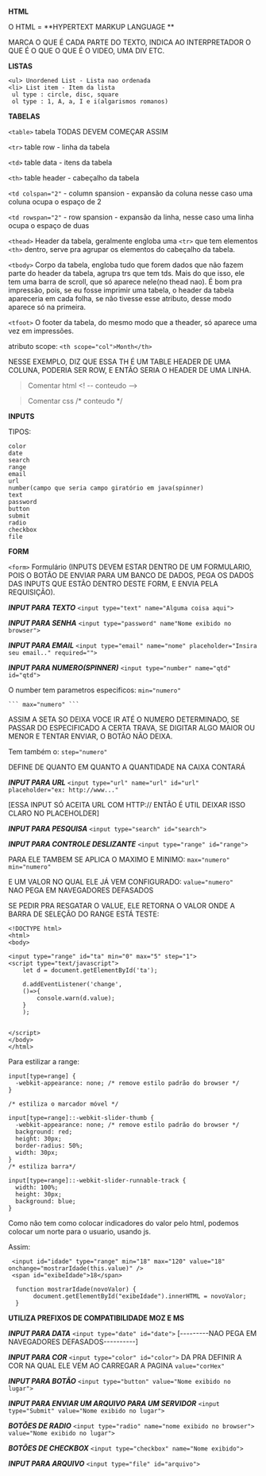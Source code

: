 **HTML**

O HTML = **HYPERTEXT MARKUP LANGUAGE **

MARCA O QUE É CADA PARTE DO TEXTO, INDICA AO INTERPRETADOR O QUE É O QUE
O QUE É O VIDEO, UMA DIV ETC.


**LISTAS**

```<ol> Ordened List- - Lista ordenada- numeros
<ul> Unordened List - Lista nao ordenada
<li> List item - Item da lista
 ul type : circle, disc, square
 ol type : 1, A, a, I e i(algarismos romanos)
 ```


**TABELAS**
 
 ```<table>``` tabela TODAS DEVEM COMEÇAR ASSIM  
 

 ```<tr>``` table row - linha da tabela  
 
 ```<td>``` table data  - itens da tabela  
 
 ```<th>``` table header - cabeçalho da tabela  
 
 ```<td colspan="2"``` - column spansion - expansão da coluna nesse caso
 uma coluna ocupa o espaço de 2  
 
 ```<td rowspan="2"``` - row spansion - expansão da linha, nesse
 caso uma linha ocupa o espaço de duas  
 
 ```<thead>``` Header da tabela, geralmente engloba uma ```<tr>``` que tem elementos ```<th>``` dentro, serve pra agrupar os elementos do cabeçalho da tabela.  
 
 ```<tbody>``` Corpo da tabela, engloba tudo que forem dados que não fazem parte do header da tabela, agrupa trs que tem tds.
 Mais do que isso, ele tem uma barra de scroll, que só aparece nele(no thead nao). É bom pra impressão, pois, se eu fosse
 imprimir uma tabela, o header da tabela apareceria em cada folha, se não tivesse esse atributo, desse modo aparece só 
 na primeira.  
 
 ```<tfoot>``` O footer da tabela, do mesmo modo que a theader, só aparece uma vez em impressões.  
 
 atributo scope:
	```<th scope="col">Month</th>```  
  
NESSE EXEMPLO, DIZ QUE ESSA TH É UM TABLE HEADER DE UMA COLUNA, PODERIA SER ROW, E ENTÃO SERIA O HEADER DE UMA LINHA.

 
>Comentar html <! -- conteudo -->  

>Comentar css /* conteudo */


**INPUTS**

TIPOS:   

```color```  
```date```  
```search```  
```range```  
```email```  
```url```  
```number(campo que seria campo giratório em java(spinner)```  
```text```  
```password```  
```button```  
```submit```  
```radio```  
```checkbox```  
```file```  

**FORM**

```<form>``` Formulário (INPUTS DEVEM ESTAR DENTRO DE UM FORMULARIO, POIS O BOTÃO DE ENVIAR PARA UM BANCO DE DADOS, PEGA OS DADOS DAS INPUTS QUE ESTÃO DENTRO DESTE FORM, E ENVIA PELA REQUISIÇÃO).

***INPUT PARA TEXTO***
```<input type="text" name="Alguma coisa aqui">```  

***INPUT PARA SENHA***
```<input type="password" name"Nome exibido no browser">```  

***INPUT PARA EMAIL***
```<input type="email" name="nome" placeholder="Insira seu email.." required="">```  


***INPUT PARA NUMERO(SPINNER)***
```<input type="number" name="qtd" id="qtd">```  

O number tem parametros especificos:
	```min="numero"```    
    
    
	``` max="numero" ```  
  
ASSIM A SETA SO DEIXA VOCE IR ATÉ O NUMERO DETERMINADO, SE PASSAR DO ESPECIFICADO A CERTA TRAVA, SE DIGITAR ALGO MAIOR OU MENOR E TENTAR ENVIAR, O BOTÃO NÃO DEIXA.

Tem também o:
	```step="numero"```  

DEFINE DE QUANTO EM QUANTO A QUANTIDADE NA CAIXA CONTARÁ


***INPUT PARA URL***
```<input type="url" name="url" id="url" placeholder="ex: http://www..."```  

[ESSA INPUT SÓ ACEITA URL COM HTTP:// ENTÃO É UTIL DEIXAR ISSO CLARO NO PLACEHOLDER]

***INPUT PARA PESQUISA***
```<input type="search" id="search">```

***INPUT PARA CONTROLE DESLIZANTE***
```<input type="range" id="range">``` 

PARA ELE TAMBEM SE APLICA O MAXIMO E MINIMO:
	```max="numero"```
	```min="numero"```
  
  E UM VALOR NO QUAL ELE JÁ VEM CONFIGURADO:
	```value="numero"```  
  NAO PEGA EM NAVEGADORES DEFASADOS

SE PEDIR PRA RESGATAR O VALUE, ELE RETORNA O VALOR ONDE A BARRA DE SELEÇÃO DO RANGE ESTÁ
TESTE:
```
<!DOCTYPE html>
<html>
<body>

<input type="range" id="ta" min="0" max="5" step="1">
<script type="text/javascript">
	let d = document.getElementById('ta');

	d.addEventListener('change',
    ()=>{
    	console.warn(d.value);
	}
    );


</script>
</body>
</html>

```
Para estilizar a range:

```
input[type=range] {
  -webkit-appearance: none; /* remove estilo padrão do browser */
}

/* estiliza o marcador móvel */

input[type=range]::-webkit-slider-thumb {
  -webkit-appearance: none; /* remove estilo padrão do browser */
  background: red;
  height: 30px;
  border-radius: 50%;
  width: 30px;
}
/* estiliza barra*/

input[type=range]::-webkit-slider-runnable-track {
  width: 100%;
  height: 30px;
  background: blue;
}
```

Como não tem como colocar indicadores do valor pelo html, podemos colocar um norte para o usuario, usando js.

Assim:
```
 <input id="idade" type="range" min="18" max="120" value="18" onchange="mostrarIdade(this.value)" />
 <span id="exibeIdade">18</span>

  function mostrarIdade(novoValor) {
       document.getElementById("exibeIdade").innerHTML = novoValor;
  }
```

****UTILIZA PREFIXOS DE COMPATIBILIDADE MOZ E MS****


***INPUT PARA DATA***
```<input type="date" id="date">```
[---------NAO PEGA EM NAVEGADORES DEFASADOS----------]

***INPUT PARA COR***
```<input type="color" id="color">```
DA PRA DEFINIR A COR NA QUAL ELE VEM AO CARREGAR A PAGINA
```value="corHex"```

***INPUT PARA BOTÃO***
```<input type="button" value="Nome exibido no lugar">``` 

***INPUT PARA ENVIAR UM ARQUIVO PARA UM SERVIDOR***
```<input type="Submit" value="Nome exibido no lugar"> ```

***BOTÕES DE RADIO***
```<input type="radio" name="nome exibido no browser"> value="Nome exibido no lugar">``` 

***BOTÕES DE CHECKBOX***
```<input type="checkbox" name="Nome exibido"> ```

***INPUT PARA ARQUIVO***
```<input type="file" id="arquivo">```

